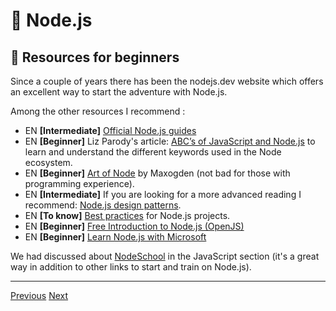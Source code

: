 # 🐢 Node.js 

## 🐥 Resources for beginners

Since a couple of years there has been the nodejs.dev website which offers an excellent way to start the adventure with Node.js. 

Among the other resources I recommend :

- EN  **[Intermediate]** [Official Node.js guides](https://nodejs.org/en/docs/guides/)
- EN  **[Beginner]** Liz Parody's article: [ABC’s of JavaScript and Node.js](https://nodesource.com/blog/ABC-of-JavaScript-and-Nodejs) to learn and understand the different keywords used in the Node ecosystem.
- EN  **[Beginner]** [Art of Node](https://github.com/maxogden/art-of-node) by Maxogden (not bad for those with programming experience).
- EN  **[Intermediate]** If you are looking for a more advanced reading I recommend: [Node.js design patterns](https://www.nodejsdesignpatterns.com/).
- EN  **[To know]**  [Best practices](https://github.com/goldbergyoni/nodebestpractices) for Node.js projects.
- EN  **[Beginner]** [Free Introduction to Node.js (OpenJS)](https://openjsf.org/blog/2021/02/18/free-node-js-online-training-now-available/)
- EN  **[Beginner]** [Learn Node.js with Microsoft](https://www.youtube.com/playlist?list=PLbl2SbVIi-Wo0EkNoLEnx4BE_xm4SsSRj)

We had discussed about [NodeSchool](https://docs.google.com/document/d/1JHgmEFkc8Py4XSuCB8_DQ5FFEJoogyeninFK6ucTd4o/edit#heading=h.70tu7zxaybuj) in the JavaScript section (it's a great way in addition to other links to start and train on Node.js).


---

[Previous](./introduction.md)
[Next](./node-http-ecosystem.md)